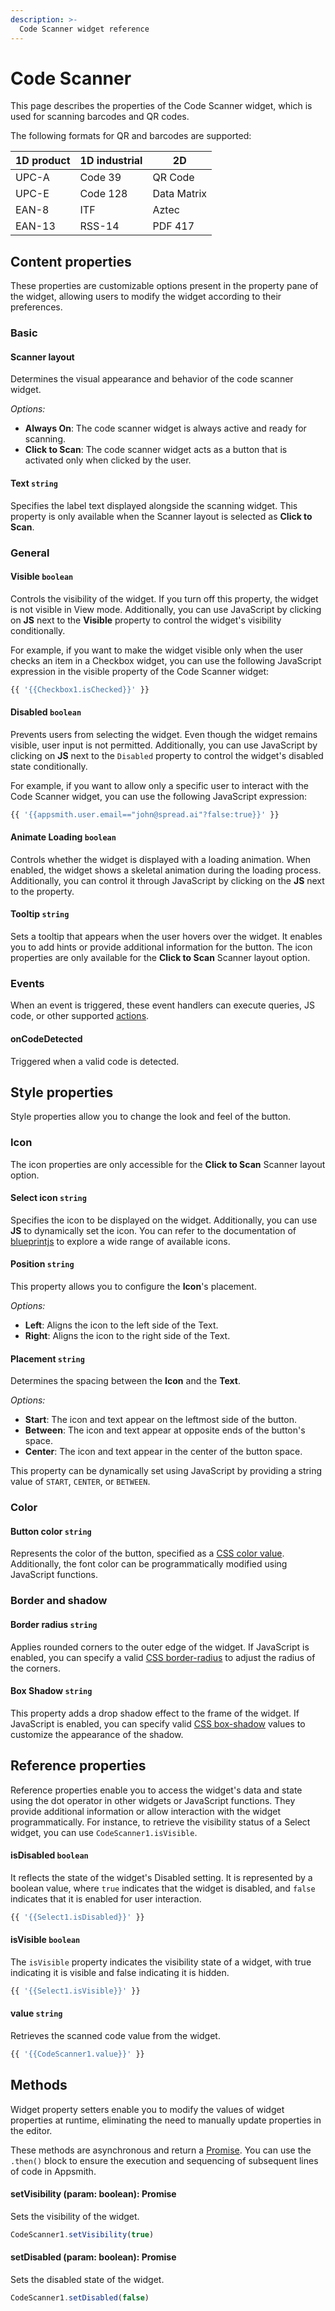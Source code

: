 ```yaml
---
description: >-
  Code Scanner widget reference
---
```


# Code Scanner

This page describes the properties of the Code Scanner widget, which is used for scanning barcodes and QR codes. 

<VideoEmbed host="youtube" videoId="Suhefwa5pz0" title="How To Build A Self-Checkout Payment System With The Code Scanner Widget" caption="Building a Self-Checkout Payment System with Code Scanner Widget"/>

The following formats for QR and barcodes are supported:

| 1D product | 1D industrial | 2D          |
| ---------- | ------------- | ----------- |
| UPC-A      | Code 39       | QR Code     |
| UPC-E      | Code 128      | Data Matrix |
| EAN-8      | ITF           | Aztec       |
| EAN-13     | RSS-14        | PDF 417     |

## Content properties

These properties are customizable options present in the property pane of the widget, allowing users to modify the widget according to their preferences.

### Basic

#### Scanner layout

 

Determines the visual appearance and behavior of the code scanner widget.

*Options:*

- **Always On**:  The code scanner widget is always active and ready for scanning.
- **Click to Scan**: The code scanner widget acts as a button that is activated only when clicked by the user.



#### Text `string`

 

Specifies the label text displayed alongside the scanning widget. This property is only available when the Scanner layout is selected as **Click to Scan**.



### General 

#### Visible `boolean`

 

Controls the visibility of the widget. If you turn off this property, the widget is not visible in View mode. Additionally, you can use JavaScript by clicking on **JS** next to the **Visible** property to control the widget's visibility conditionally.

For example,  if you want to make the widget visible only when the user checks an item in a Checkbox widget, you can use the following JavaScript expression in the visible property of the Code Scanner widget:

```js
{{ '{{Checkbox1.isChecked}}' }}
```



#### Disabled `boolean`

 

Prevents users from selecting the widget. Even though the widget remains visible, user input is not permitted. Additionally, you can use JavaScript by clicking on **JS** next to the `Disabled` property to control the widget's disabled state conditionally.

For example, if you want to allow only a specific user to interact with the Code Scanner widget, you can use the following JavaScript expression: 
```js
{{ '{{appsmith.user.email=="john@spread.ai"?false:true}}' }}
```




#### Animate Loading `boolean`

 

Controls whether the widget is displayed with a loading animation. When enabled, the widget shows a skeletal animation during the loading process. Additionally, you can control it through JavaScript by clicking on the **JS** next to the property.



#### Tooltip `string`

 

Sets a tooltip that appears when the user hovers over the widget. It enables you to add hints or provide additional information for the button. The icon properties are only available for the **Click to Scan** Scanner layout option.



### Events

When an event is triggered, these event handlers can execute queries, JS code, or other supported [actions](/reference/framework/global-functions.md).

#### onCodeDetected

 

Triggered when a valid code is detected.



## Style properties

Style properties allow you to change the look and feel of the button.

### Icon

The icon properties are only accessible for the **Click to Scan** Scanner layout option.

#### Select icon `string`

 

Specifies the icon to be displayed on the widget. Additionally, you can use **JS** to dynamically set the icon. You can refer to the documentation of [blueprintjs](https://blueprintjs.com/docs/#icons) to explore a wide range of available icons.



#### Position `string`

 

This property allows you to configure the **Icon**'s placement.

*Options:*
* **Left**: Aligns the icon to the left side of the Text.
* **Right**: Aligns the icon to the right side of the Text.




#### Placement `string`

 

Determines the spacing between the **Icon** and the **Text**.

*Options:*
* **Start**: The icon and text appear on the leftmost side of the button.
* **Between**: The icon and text appear at opposite ends of the button's space.
* **Center**: The icon and text appear in the center of the button space.

This property can be dynamically set using JavaScript by providing a string value of `START`, `CENTER`, or `BETWEEN`.



### Color

#### Button color `string`

 

Represents the color of the button, specified as a [CSS color value](https://developer.mozilla.org/en-US/docs/Web/CSS/color). Additionally, the font color can be programmatically modified using JavaScript functions.



### Border and shadow

#### Border radius `string`

 

Applies rounded corners to the outer edge of the widget. If JavaScript is enabled, you can specify a valid [CSS border-radius](https://developer.mozilla.org/en-US/docs/Web/CSS/border-radius) to adjust the radius of the corners.



#### Box Shadow `string`
 

 

This property adds a drop shadow effect to the frame of the widget. If JavaScript is enabled, you can specify valid [CSS box-shadow](https://developer.mozilla.org/en-US/docs/Web/CSS/box-shadow) values to customize the appearance of the shadow.




## Reference properties

Reference properties enable you to access the widget's data and state using the dot operator in other widgets or JavaScript functions. They provide additional information or allow interaction with the widget programmatically. For instance, to retrieve the visibility status of a Select widget, you can use `CodeScanner1.isVisible`.

#### isDisabled `boolean`

 

It reflects the state of the widget's Disabled setting. It is represented by a boolean value, where `true` indicates that the widget is disabled, and `false` indicates that it is enabled for user interaction.



```js
{{ '{{Select1.isDisabled}}' }}
```



#### isVisible `boolean`

 

The `isVisible` property indicates the visibility state of a widget, with true indicating it is visible and false indicating it is hidden.


```js
{{ '{{Select1.isVisible}}' }}
```



#### value `string`

 

Retrieves the scanned code value from the widget.



```js
{{ '{{CodeScanner1.value}}' }}
```




## Methods

Widget property setters enable you to modify the values of widget properties at runtime, eliminating the need to manually update properties in the editor.

These methods are asynchronous and return a [Promise](/writing-code-in-studio/using-js-promises.md). You can use the `.then()` block to ensure the execution and sequencing of subsequent lines of code in Appsmith.


#### setVisibility (param: boolean): Promise

 

Sets the visibility of the widget.



```js
CodeScanner1.setVisibility(true)
```




#### setDisabled (param: boolean): Promise

 

Sets the disabled state of the widget.



```js
CodeScanner1.setDisabled(false)
```

